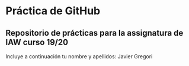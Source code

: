# Práctica de GitHub 

## Repositorio de prácticas para la assignatura de IAW curso 19/20

Incluye a continuación tu nombre y apellidos:
Javier Gregori
